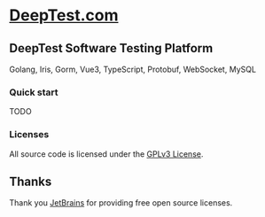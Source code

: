 # [DeepTest.com](http://deeptest.com)

## DeepTest Software Testing Platform
Golang, Iris, Gorm, Vue3, TypeScript, Protobuf, WebSocket, MySQL

### Quick start
TODO

### Licenses
All source code is licensed under the [GPLv3 License](LICENSE.md).

## Thanks
Thank you [JetBrains](https://www.jetbrains.com) for providing free open source licenses.
